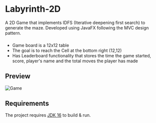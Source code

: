 # Labyrinth-2D
A 2D Game that implements IDFS (Iterative deepening first search) to generate the maze. Developed using JavaFX following the MVC design pattern.

###
* Game board is a 12x12 table
* The goal is to reach the Cell at the bottom right (12,12)
* Has Leaderboard functionality that stores the time the game started, score, player's name and the total moves the player has made
###

## Preview
![Game](https://i.ibb.co/Zzdyqf6/2.png "Game")

## Requirements
The project requires [JDK 16](https://www.oracle.com/java/technologies/javase-jdk16-downloads.html) to build & run.

